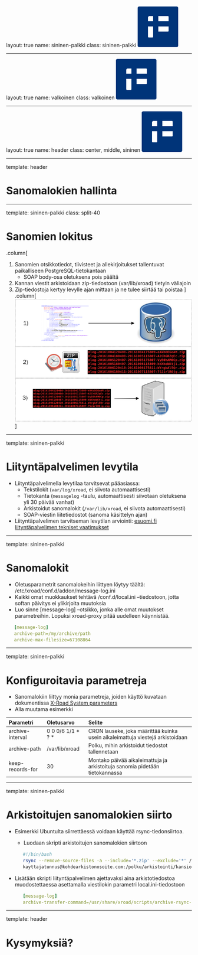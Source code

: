 layout: true
name: sininen-palkki
class: sininen-palkki
![logo](../suomifi_logo.svg)

---
layout: true
name: valkoinen
class: valkoinen
![logo](../suomifi_logo.svg)

---
layout: true
name: header
class: center, middle, sininen
![logo](../suomifi_logo.svg)

<!--DON'T TOUCH ABOVE THIS !!!!!! -->
---

template: header
# Sanomalokien hallinta

---

template: sininen-palkki
class: split-40

# Sanomien lokitus

.column[
1. Sanomien otsikkotiedot, tiivisteet ja allekirjoitukset tallentuvat paikalliseen PostgreSQL-tietokantaan
   * SOAP body-osa oletuksena pois päältä
2. Kannan viestit arkistoidaan zip-tiedostoon (var/lib/xroad) tietyin väliajoin
3. Zip-tiedostoja kertyy levylle ajan mittaan ja ne tulee siirtää tai poistaa
]
.column[![sanomienlokitus](../images/sanomienlokitus.png)]

---

template: sininen-palkki

#  Liityntäpalvelimen levytila

* Liityntäpalvelimella levytilaa tarvitsevat pääasiassa:
   * Tekstilokit (`var/log/xroad`, ei siivota automaattisesti)
   * Tietokanta (`messagelog` -taulu, automaattisesti siivotaan oletuksena yli 30 päivää vanhat)
   * Arkistoidut sanomalokit (`/var/lib/xroad`, ei siivota automaattisesti)
   * SOAP-viestin liitetiedostot (sanoma käsittelyn ajan)
* Liityntäpalvelimen tarvitseman levytilan arviointi: [esuomi.fi liityntäpalvelimen tekniset vaatimukset](https://esuomi.fi/palveluntarjoajille/palveluvayla/tekninen-aineisto/hyva-tietaa/liityntapalvelimen-tekniset-vaatimukset/
)

---

template: sininen-palkki

# Sanomalokit

* Oletusparametrit sanomalokeihin liittyen löytyy täältä: /etc/xroad/conf.d/addon/message-log.ini
* Kaikki omat muokkaukset tehtävä /conf.d/local.ini –tiedostoon, jotta softan päivitys ei ylikirjoita muutoksia
* Luo sinne [message-log] –otsikko, jonka alle omat muutokset parametreihin. Lopuksi xroad-proxy pitää uudelleen käynnistää.

```yml
   [message-log]
   archive-path=/my/archive/path
   archive-max-filesize=67108864
```

---

template: sininen-palkki

# Konfiguroitavia parametreja

* Sanomalokiin liittyy monia parametreja, joiden käyttö kuvataan dokumentissa [X-Road System parameters ](https://github.com/ria-ee/X-Road/blob/develop/doc/Manuals/ug-syspar_x-road_v6_system_parameters.md)
* Alla muutama esimerkki

|Parametri           |Oletusarvo          |Selite                             |
|:-------------------|:-------------------|:----------------------------------|
|archive-interval    |0 0 0/6 1/1 * ? *   |CRON lauseke, joka määrittää kuinka usein aikaleimattuja viestejä arkistoidaan|
|archive-path        |/var/lib/xroad      |Polku, mihin arkistoidut tiedostot tallennetaan|
|keep-records-for    |30                  |Montako päivää aikaleimattuja ja arkistoituja sanomia pidetään tietokannassa|

---

template: sininen-palkki

# Arkistoitujen sanomalokien siirto

* Esimerkki Ubuntulta siirrettäessä voidaan käyttää rsync-tiedonsiirtoa.
   * Luodaan skripti arkistoitujen sanomalokien siirtoon
   ```bash
      #!/bin/bash
      rsync --remove-source-files -a --include='*.zip' --exclude='*' /var/lib/xroad/ \
      kayttajatunnus@kohdearkistonosoite.com:/polku/arkistointi/kansioon
   ```
* Lisätään skripti liityntäpalvelimen ajettavaksi aina arkistotiedostoa muodostettaessa asettamalla viestilokin parametri local.ini-tiedostoon

   ```yml
      [message-log]
      archive-transfer-command=/usr/share/xroad/scripts/archive-rsync-transporter.sh

   ```
---

template: header
# Kysymyksiä?
